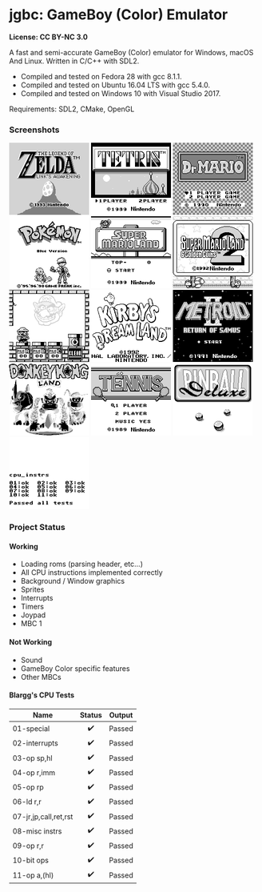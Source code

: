 # jgbc: GameBoy (Color) Emulator

**License: CC BY-NC 3.0**

A fast and semi-accurate GameBoy (Color) emulator for Windows, macOS And Linux.
Written in C/C++ with SDL2.

- Compiled and tested on Fedora 28 with gcc 8.1.1.
- Compiled and tested on Ubuntu 16.04 LTS with gcc 5.4.0.
- Compiled and tested on Windows 10 with Visual Studio 2017.

Requirements: SDL2, CMake, OpenGL

### Screenshots

![Zelda](https://raw.githubusercontent.com/jamie-mh/jgbc/master/doc/zelda.png)
![Tetris](https://raw.githubusercontent.com/jamie-mh/jgbc/master/doc/tetris.png)
![Dr Mario](https://raw.githubusercontent.com/jamie-mh/jgbc/master/doc/drmario.png)
![Pokemon Blue](https://raw.githubusercontent.com/jamie-mh/jgbc/master/doc/pokemonblue.png)
![Super Mario Land 1](https://raw.githubusercontent.com/jamie-mh/jgbc/master/doc/mario1.png)
![Super Mario Land 2](https://raw.githubusercontent.com/jamie-mh/jgbc/master/doc/mario2.png)
![Super Mario Land 3](https://raw.githubusercontent.com/jamie-mh/jgbc/master/doc/mario3.png)
![Kirby's Dream Land](https://raw.githubusercontent.com/jamie-mh/jgbc/master/doc/kirby.png)
![Metroid II](https://raw.githubusercontent.com/jamie-mh/jgbc/master/doc/metroid.png)
![Donkey Kong Land](https://raw.githubusercontent.com/jamie-mh/jgbc/master/doc/donkeykong.png)
![Tennis](https://raw.githubusercontent.com/jamie-mh/jgbc/master/doc/tennis.png)
![Pinball Deluxe](https://raw.githubusercontent.com/jamie-mh/jgbc/master/doc/pinballdeluxe.png)
![CPU test](https://raw.githubusercontent.com/jamie-mh/jgbc/master/doc/cpuinstr.png)

### Project Status

#### Working

- Loading roms (parsing header, etc...)
- All CPU instructions implemented correctly
- Background / Window graphics
- Sprites
- Interrupts
- Timers
- Joypad
- MBC 1

#### Not Working

- Sound
- GameBoy Color specific features
- Other MBCs

#### Blargg's CPU Tests

| Name          | Status | Output |
| ------------- |:------:|:------:|
| 01-special | :heavy_check_mark: | Passed |
| 02-interrupts | :heavy_check_mark: | Passed |
| 03-op sp,hl | :heavy_check_mark: | Passed |
| 04-op r,imm | :heavy_check_mark: | Passed |
| 05-op rp | :heavy_check_mark: | Passed |
| 06-ld r,r | :heavy_check_mark: | Passed |
| 07-jr,jp,call,ret,rst | :heavy_check_mark: | Passed |
| 08-misc instrs | :heavy_check_mark: | Passed |
| 09-op r,r | :heavy_check_mark: | Passed |
| 10-bit ops | :heavy_check_mark: | Passed |
| 11-op a,(hl) | :heavy_check_mark: | Passed |
